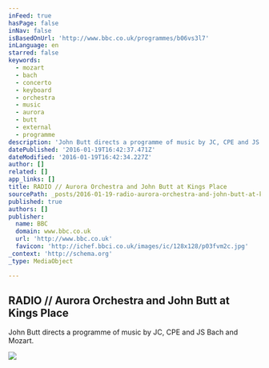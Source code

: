 ```yaml
---
inFeed: true
hasPage: false
inNav: false
isBasedOnUrl: 'http://www.bbc.co.uk/programmes/b06vs3l7'
inLanguage: en
starred: false
keywords:
  - mozart
  - bach
  - concerto
  - keyboard
  - orchestra
  - music
  - aurora
  - butt
  - external
  - programme
description: 'John Butt directs a programme of music by JC, CPE and JS Bach and Mozart.'
datePublished: '2016-01-19T16:42:37.471Z'
dateModified: '2016-01-19T16:42:34.227Z'
author: []
related: []
app_links: []
title: RADIO // Aurora Orchestra and John Butt at Kings Place
sourcePath: _posts/2016-01-19-radio-aurora-orchestra-and-john-butt-at-kings-place.md
published: true
authors: []
publisher:
  name: BBC
  domain: www.bbc.co.uk
  url: 'http://www.bbc.co.uk'
  favicon: 'http://ichef.bbci.co.uk/images/ic/128x128/p03fvm2c.jpg'
_context: 'http://schema.org'
_type: MediaObject

---
```

<article style=""><h1>RADIO // Aurora Orchestra and John Butt at Kings Place</h1><p>John Butt directs a programme of music by JC, CPE and JS Bach and Mozart.</p><img src="https://s3-us-west-2.amazonaws.com/the-grid-img/p/e4da06f20448717d26d7c11fe41b83da72f4047f.jpg" /></article>